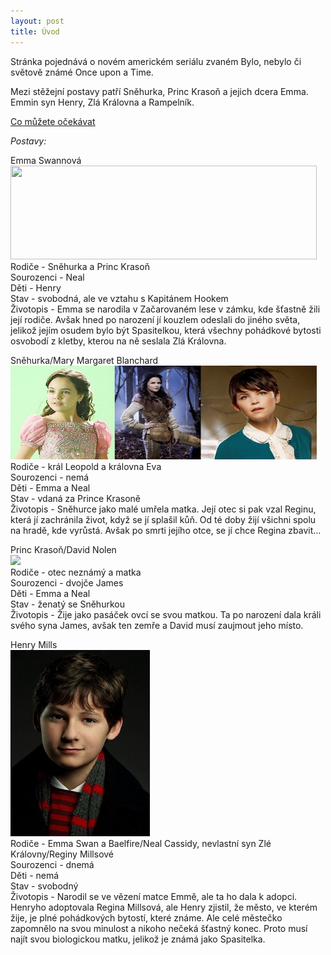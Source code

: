 ```yaml
---
layout: post
title: Úvod
---
```


<p>Stránka pojednává o novém americkém seriálu zvaném Bylo, nebylo či světově známé Once upon a Time.</p> <p>Mezi stěžejní postavy patří Sněhurka, Princ Krasoň a jejich dcera Emma. Emmin syn Henry, Zlá Královna a Rampelník.</p>
<p><u><a href="https://www.youtube.com/watch?v=tQT90enuZc4">Co můžete očekávat</a></u></p>

<i>Postavy:</i><br>
<p>Emma Swannová<br>
<img src="https://raw.githubusercontent.com/453255/453255.github.io/master/images/Emma.jpg" width="490" height="150"> <br>
Rodiče - Sněhurka a Princ Krasoň<br>
Sourozenci - Neal<br>
Děti - Henry<br>
Stav - svobodná, ale ve vztahu s Kapitánem Hookem<br>
Životopis - Emma se narodila v Začarovaném lese v zámku, kde šťastně žili její rodiče. Avšak hned po narození jí kouzlem odeslali do jiného světa, jelikož jejím osudem bylo být Spasitelkou, která všechny pohádkové bytosti osvobodí z kletby, kterou na ně seslala Zlá Královna. </p>

<p>Sněhurka/Mary Margaret Blanchard<br>
<img src="https://raw.githubusercontent.com/453255/453255.github.io/master/images/Snow%20white.jpg" width="490" height="150"><br>
Rodiče - král Leopold a královna Eva <br>
Sourozenci - nemá<br>
Děti - Emma a Neal<br>
Stav - vdaná za Prince Krasoně<br>
Životopis - Sněhurce jako malé umřela matka. Její otec si pak vzal Reginu, která jí zachránila život, když se jí splašil kůň. Od té doby žijí všichni spolu na hradě, kde vyrůstá. Avšak po smrti jejího otce, se jí chce Regina zbavit...</p>

<p>Princ Krasoň/David Nolen<br>
<img src="https://raw.githubusercontent.com/453255/453255.github.io/master/images/Princ%20Kraso%C5%88.jpg"><br>
Rodiče - otec neznámý a matka <br>
Sourozenci - dvojče James<br>
Děti - Emma a Neal<br>
Stav - ženatý se Sněhurkou<br>
Životopis - Žije jako pasáček ovcí se svou matkou. Ta po narození dala králi svého syna James, avšak ten zemře a David musí zaujmout jeho místo.</p>

<p>Henry Mills<br>
<img src="https://raw.githubusercontent.com/453255/453255.github.io/master/images/Henry.jpg"><br>
Rodiče - Emma Swan a Baelfire/Neal Cassidy, nevlastní syn Zlé Královny/Reginy Millsové <br>
Sourozenci - dnemá<br>
Děti - nemá<br>
Stav - svobodný<br>
Životopis - Narodil se ve vězení matce Emmě, ale ta ho dala k adopci. Henryho adoptovala Regina Millsová, ale Henry zjistil, že město, ve kterém žije, je plné pohádkových bytostí, které známe. Ale celé městečko zapomnělo na svou minulost a nikoho nečeká šťastný konec. Proto musí najít svou biologickou matku, jelikož je známá jako Spasitelka.</p>


